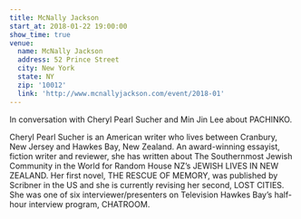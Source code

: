 ```yaml
---
title: McNally Jackson
start_at: 2018-01-22 19:00:00
show_time: true
venue:
  name: McNally Jackson
  address: 52 Prince Street
  city: New York
  state: NY
  zip: '10012'
  link: 'http://www.mcnallyjackson.com/event/2018-01'
---
```



In conversation with Cheryl Pearl Sucher and Min Jin Lee about PACHINKO.

Cheryl Pearl Sucher is an American writer who lives between Cranbury, New Jersey and Hawkes Bay, New Zealand. An award-winning essayist, fiction writer and reviewer, she has written about The Southernmost Jewish Community in the World for Random House NZ’s JEWISH LIVES IN NEW ZEALAND. Her first novel, THE RESCUE OF MEMORY, was published by Scribner in the US and she is currently revising her second, LOST CITIES. She was one of six interviewer/presenters on Television Hawkes Bay’s half-hour interview program, CHATROOM.

&nbsp;
